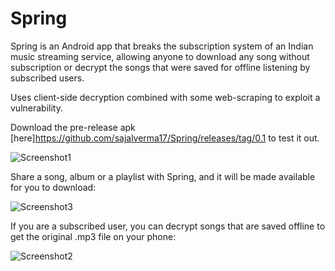 # Spring

Spring is an Android app that breaks the subscription system of an Indian music streaming service, allowing anyone to download any song without subscription or decrypt the songs that were saved for offline listening by subscribed users.

Uses client-side decryption combined with some web-scraping to exploit a vulnerability.   

Download the pre-release apk [here]https://github.com/sajalverma17/Spring/releases/tag/0.1 to test it out.

![Screenshot1](https://user-images.githubusercontent.com/25904133/58053023-abb9df80-7b56-11e9-9934-bc78b4571c55.png)

Share a song, album or a playlist with Spring, and it will be made available for you to download:

![Screenshot3](https://user-images.githubusercontent.com/25904133/58053322-795cb200-7b57-11e9-86ed-392db94d0fdb.png)

If you are a subscribed user, you can decrypt songs that are saved offline to get the original .mp3 file on your phone:

![Screenshot2](https://user-images.githubusercontent.com/25904133/58052936-68f80780-7b56-11e9-9dfb-2b1fe35f5c3f.png)

